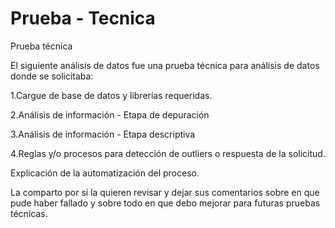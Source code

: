 # Prueba - Tecnica

Prueba técnica 



El siguiente análisis de datos fue una prueba técnica para análisis de datos donde se solicitaba:

1.Cargue de base de datos y librerías requeridas.

2.Análisis de información - Etapa de depuración

3.Análisis de información - Etapa descriptiva

4.Reglas y/o procesos para detección de outliers o respuesta de la solicitud.

Explicación de la automatización del proceso.



La comparto por si la quieren revisar y dejar sus comentarios sobre en que pude haber fallado y sobre todo en que debo mejorar para futuras pruebas técnicas.

